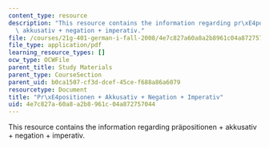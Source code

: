 ```yaml
---
content_type: resource
description: "This resource contains the information regarding pr\xE4positionen +\
  \ akkusativ + negation + imperativ."
file: /courses/21g-401-german-i-fall-2008/4e7c827a60a8a2b8961c04a872757044_MIT21G_401F08_pani.pdf
file_type: application/pdf
learning_resource_types: []
ocw_type: OCWFile
parent_title: Study Materials
parent_type: CourseSection
parent_uid: b0ca1507-cf3d-dcef-45ce-f688a86a6079
resourcetype: Document
title: "Pr\xE4positionen + Akkusativ + Negation + Imperativ"
uid: 4e7c827a-60a8-a2b8-961c-04a872757044
---
```

This resource contains the information regarding präpositionen + akkusativ + negation + imperativ.

